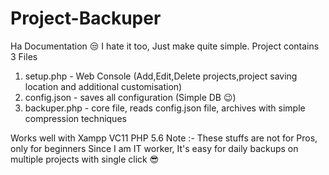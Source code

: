 # Project-Backuper
Ha Documentation 😒 I hate it too, Just make quite simple.
Project contains 3 Files
1. setup.php - Web Console (Add,Edit,Delete projects,project saving location and additional customisation)
2. config.json - saves all configuration (Simple DB 😉)
3. backuper.php - core file, reads config.json file, archives with simple compression techniques

Works well with Xampp VC11 PHP 5.6
Note :- These stuffs are not for Pros, only for beginners
Since I am IT worker, It's easy for daily backups on multiple projects with single click  😎 

